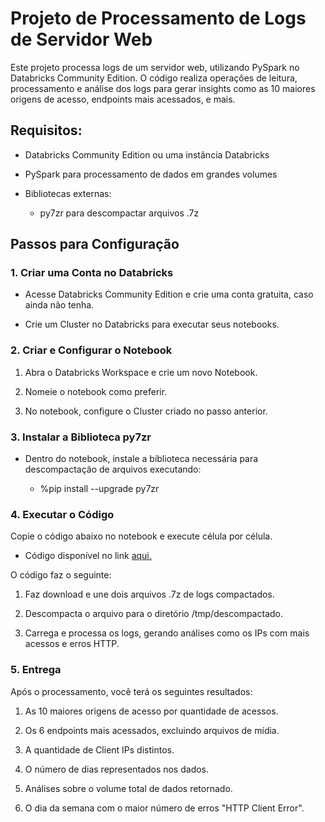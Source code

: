 # Projeto de Processamento de Logs de Servidor Web

Este projeto processa logs de um servidor web, utilizando PySpark no Databricks Community Edition. O código realiza operações de leitura, processamento e análise dos logs para gerar insights como as 10 maiores origens de acesso, endpoints mais acessados, e mais.

## Requisitos:

- Databricks Community Edition ou uma instância Databricks

- PySpark para processamento de dados em grandes volumes

- Bibliotecas externas:
     - py7zr para descompactar arquivos .7z

## Passos para Configuração

### 1. Criar uma Conta no Databricks

- Acesse Databricks Community Edition e crie uma conta gratuita, caso ainda não tenha.

- Crie um Cluster no Databricks para executar seus notebooks.

### 2. Criar e Configurar o Notebook

1. Abra o Databricks Workspace e crie um novo Notebook.

2. Nomeie o notebook como preferir.

3. No notebook, configure o Cluster criado no passo anterior.

### 3. Instalar a Biblioteca py7zr

- Dentro do notebook, instale a biblioteca necessária para descompactação de arquivos executando:

     - %pip install --upgrade py7zr

### 4. Executar o Código

Copie o código abaixo no notebook e execute célula por célula. 

- Código disponível no link [aqui.](https://databricks-prod-cloudfront.cloud.databricks.com/public/4027ec902e239c93eaaa8714f173bcfc/4255768276784077/3521110085487217/2924397540173850/latest.html)

O código faz o seguinte:

1. Faz download e une dois arquivos .7z de logs compactados.

2. Descompacta o arquivo para o diretório /tmp/descompactado.

3. Carrega e processa os logs, gerando análises como os IPs com mais acessos e erros HTTP.

### 5. Entrega

Após o processamento, você terá os seguintes resultados:

1. As 10 maiores origens de acesso por quantidade de acessos.

2. Os 6 endpoints mais acessados, excluindo arquivos de mídia.

3. A quantidade de Client IPs distintos.

4. O número de dias representados nos dados.

5. Análises sobre o volume total de dados retornado.

6. O dia da semana com o maior número de erros "HTTP Client Error".
